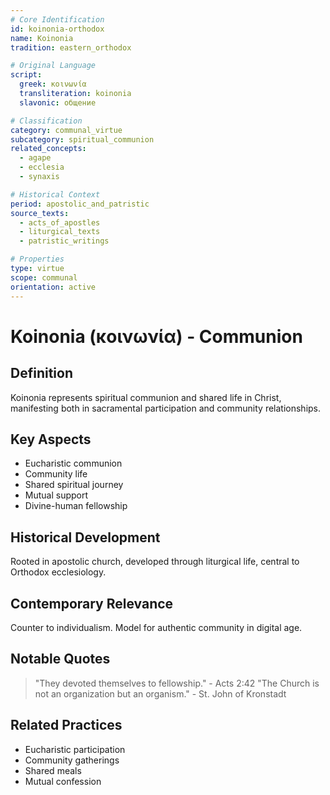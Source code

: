 ```yaml
---
# Core Identification
id: koinonia-orthodox
name: Koinonia
tradition: eastern_orthodox

# Original Language
script:
  greek: κοινωνία
  transliteration: koinonia
  slavonic: общение

# Classification
category: communal_virtue
subcategory: spiritual_communion
related_concepts:
  - agape
  - ecclesia
  - synaxis

# Historical Context
period: apostolic_and_patristic
source_texts:
  - acts_of_apostles
  - liturgical_texts
  - patristic_writings

# Properties
type: virtue
scope: communal
orientation: active
---
```


# Koinonia (κοινωνία) - Communion

## Definition
Koinonia represents spiritual communion and shared life in Christ, manifesting both in sacramental participation and community relationships.

## Key Aspects
- Eucharistic communion
- Community life
- Shared spiritual journey
- Mutual support
- Divine-human fellowship

## Historical Development
Rooted in apostolic church, developed through liturgical life, central to Orthodox ecclesiology.

## Contemporary Relevance
Counter to individualism. Model for authentic community in digital age.

## Notable Quotes
> "They devoted themselves to fellowship." - Acts 2:42
> "The Church is not an organization but an organism." - St. John of Kronstadt

## Related Practices
- Eucharistic participation
- Community gatherings
- Shared meals
- Mutual confession